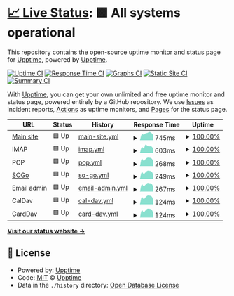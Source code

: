 # [📈 Live Status](https://status.ymoz.com): <!--live status--> **🟩 All systems operational**

This repository contains the open-source uptime monitor and status page for [Upptime](https://upptime.js.org), powered by [Upptime](https://github.com/upptime/upptime).

[![Uptime CI](https://github.com/Downly-Net/YMOZ/workflows/Uptime%20CI/badge.svg)](https://github.com/Downly-Net/YMOZ/actions?query=workflow%3A%22Uptime+CI%22)
[![Response Time CI](https://github.com/Downly-Net/YMOZ/workflows/Response%20Time%20CI/badge.svg)](https://github.com/Downly-Net/YMOZ/actions?query=workflow%3A%22Response+Time+CI%22)
[![Graphs CI](https://github.com/Downly-Net/YMOZ/workflows/Graphs%20CI/badge.svg)](https://github.com/Downly-Net/YMOZ/actions?query=workflow%3A%22Graphs+CI%22)
[![Static Site CI](https://github.com/Downly-Net/YMOZ/workflows/Static%20Site%20CI/badge.svg)](https://github.com/Downly-Net/YMOZ/actions?query=workflow%3A%22Static+Site+CI%22)
[![Summary CI](https://github.com/Downly-Net/YMOZ/workflows/Summary%20CI/badge.svg)](https://github.com/Downly-Net/YMOZ/actions?query=workflow%3A%22Summary+CI%22)

With [Upptime](https://upptime.js.org), you can get your own unlimited and free uptime monitor and status page, powered entirely by a GitHub repository. We use [Issues](https://github.com/upptime/upptime/issues) as incident reports, [Actions](https://github.com/Downly-Net/YMOZ/actions) as uptime monitors, and [Pages](https://status.ymoz.com) for the status page.

<!--start: status pages-->
<!-- This summary is generated by Upptime (https://github.com/upptime/upptime) -->
<!-- Do not edit this manually, your changes will be overwritten -->
<!-- prettier-ignore -->
| URL | Status | History | Response Time | Uptime |
| --- | ------ | ------- | ------------- | ------ |
| <img alt="" src="https://icons.duckduckgo.com/ip3/ymoz.com.ico" height="13"> [Main site](https://ymoz.com) | 🟩 Up | [main-site.yml](https://github.com/Downly-Net/YMOZ/commits/HEAD/history/main-site.yml) | <details><summary><img alt="Response time graph" src="./graphs/main-site/response-time-week.png" height="20"> 745ms</summary><br><a href="https://status.ymoz.com/history/main-site"><img alt="Response time 746" src="https://img.shields.io/endpoint?url=https%3A%2F%2Fraw.githubusercontent.com%2FDownly-Net%2FYMOZ%2FHEAD%2Fapi%2Fmain-site%2Fresponse-time.json"></a><br><a href="https://status.ymoz.com/history/main-site"><img alt="24-hour response time 676" src="https://img.shields.io/endpoint?url=https%3A%2F%2Fraw.githubusercontent.com%2FDownly-Net%2FYMOZ%2FHEAD%2Fapi%2Fmain-site%2Fresponse-time-day.json"></a><br><a href="https://status.ymoz.com/history/main-site"><img alt="7-day response time 745" src="https://img.shields.io/endpoint?url=https%3A%2F%2Fraw.githubusercontent.com%2FDownly-Net%2FYMOZ%2FHEAD%2Fapi%2Fmain-site%2Fresponse-time-week.json"></a><br><a href="https://status.ymoz.com/history/main-site"><img alt="30-day response time 728" src="https://img.shields.io/endpoint?url=https%3A%2F%2Fraw.githubusercontent.com%2FDownly-Net%2FYMOZ%2FHEAD%2Fapi%2Fmain-site%2Fresponse-time-month.json"></a><br><a href="https://status.ymoz.com/history/main-site"><img alt="1-year response time 746" src="https://img.shields.io/endpoint?url=https%3A%2F%2Fraw.githubusercontent.com%2FDownly-Net%2FYMOZ%2FHEAD%2Fapi%2Fmain-site%2Fresponse-time-year.json"></a></details> | <details><summary><a href="https://status.ymoz.com/history/main-site">100.00%</a></summary><a href="https://status.ymoz.com/history/main-site"><img alt="All-time uptime 100.00%" src="https://img.shields.io/endpoint?url=https%3A%2F%2Fraw.githubusercontent.com%2FDownly-Net%2FYMOZ%2FHEAD%2Fapi%2Fmain-site%2Fuptime.json"></a><br><a href="https://status.ymoz.com/history/main-site"><img alt="24-hour uptime 100.00%" src="https://img.shields.io/endpoint?url=https%3A%2F%2Fraw.githubusercontent.com%2FDownly-Net%2FYMOZ%2FHEAD%2Fapi%2Fmain-site%2Fuptime-day.json"></a><br><a href="https://status.ymoz.com/history/main-site"><img alt="7-day uptime 100.00%" src="https://img.shields.io/endpoint?url=https%3A%2F%2Fraw.githubusercontent.com%2FDownly-Net%2FYMOZ%2FHEAD%2Fapi%2Fmain-site%2Fuptime-week.json"></a><br><a href="https://status.ymoz.com/history/main-site"><img alt="30-day uptime 100.00%" src="https://img.shields.io/endpoint?url=https%3A%2F%2Fraw.githubusercontent.com%2FDownly-Net%2FYMOZ%2FHEAD%2Fapi%2Fmain-site%2Fuptime-month.json"></a><br><a href="https://status.ymoz.com/history/main-site"><img alt="1-year uptime 100.00%" src="https://img.shields.io/endpoint?url=https%3A%2F%2Fraw.githubusercontent.com%2FDownly-Net%2FYMOZ%2FHEAD%2Fapi%2Fmain-site%2Fuptime-year.json"></a></details>
| <img alt="" src="https://icons.duckduckgo.com/ip3/.ico" height="13"> IMAP | 🟩 Up | [imap.yml](https://github.com/Downly-Net/YMOZ/commits/HEAD/history/imap.yml) | <details><summary><img alt="Response time graph" src="./graphs/imap/response-time-week.png" height="20"> 603ms</summary><br><a href="https://status.ymoz.com/history/imap"><img alt="Response time 571" src="https://img.shields.io/endpoint?url=https%3A%2F%2Fraw.githubusercontent.com%2FDownly-Net%2FYMOZ%2FHEAD%2Fapi%2Fimap%2Fresponse-time.json"></a><br><a href="https://status.ymoz.com/history/imap"><img alt="24-hour response time 459" src="https://img.shields.io/endpoint?url=https%3A%2F%2Fraw.githubusercontent.com%2FDownly-Net%2FYMOZ%2FHEAD%2Fapi%2Fimap%2Fresponse-time-day.json"></a><br><a href="https://status.ymoz.com/history/imap"><img alt="7-day response time 603" src="https://img.shields.io/endpoint?url=https%3A%2F%2Fraw.githubusercontent.com%2FDownly-Net%2FYMOZ%2FHEAD%2Fapi%2Fimap%2Fresponse-time-week.json"></a><br><a href="https://status.ymoz.com/history/imap"><img alt="30-day response time 567" src="https://img.shields.io/endpoint?url=https%3A%2F%2Fraw.githubusercontent.com%2FDownly-Net%2FYMOZ%2FHEAD%2Fapi%2Fimap%2Fresponse-time-month.json"></a><br><a href="https://status.ymoz.com/history/imap"><img alt="1-year response time 571" src="https://img.shields.io/endpoint?url=https%3A%2F%2Fraw.githubusercontent.com%2FDownly-Net%2FYMOZ%2FHEAD%2Fapi%2Fimap%2Fresponse-time-year.json"></a></details> | <details><summary><a href="https://status.ymoz.com/history/imap">100.00%</a></summary><a href="https://status.ymoz.com/history/imap"><img alt="All-time uptime 99.98%" src="https://img.shields.io/endpoint?url=https%3A%2F%2Fraw.githubusercontent.com%2FDownly-Net%2FYMOZ%2FHEAD%2Fapi%2Fimap%2Fuptime.json"></a><br><a href="https://status.ymoz.com/history/imap"><img alt="24-hour uptime 100.00%" src="https://img.shields.io/endpoint?url=https%3A%2F%2Fraw.githubusercontent.com%2FDownly-Net%2FYMOZ%2FHEAD%2Fapi%2Fimap%2Fuptime-day.json"></a><br><a href="https://status.ymoz.com/history/imap"><img alt="7-day uptime 100.00%" src="https://img.shields.io/endpoint?url=https%3A%2F%2Fraw.githubusercontent.com%2FDownly-Net%2FYMOZ%2FHEAD%2Fapi%2Fimap%2Fuptime-week.json"></a><br><a href="https://status.ymoz.com/history/imap"><img alt="30-day uptime 99.95%" src="https://img.shields.io/endpoint?url=https%3A%2F%2Fraw.githubusercontent.com%2FDownly-Net%2FYMOZ%2FHEAD%2Fapi%2Fimap%2Fuptime-month.json"></a><br><a href="https://status.ymoz.com/history/imap"><img alt="1-year uptime 99.98%" src="https://img.shields.io/endpoint?url=https%3A%2F%2Fraw.githubusercontent.com%2FDownly-Net%2FYMOZ%2FHEAD%2Fapi%2Fimap%2Fuptime-year.json"></a></details>
| <img alt="" src="https://icons.duckduckgo.com/ip3/.ico" height="13"> POP | 🟩 Up | [pop.yml](https://github.com/Downly-Net/YMOZ/commits/HEAD/history/pop.yml) | <details><summary><img alt="Response time graph" src="./graphs/pop/response-time-week.png" height="20"> 268ms</summary><br><a href="https://status.ymoz.com/history/pop"><img alt="Response time 264" src="https://img.shields.io/endpoint?url=https%3A%2F%2Fraw.githubusercontent.com%2FDownly-Net%2FYMOZ%2FHEAD%2Fapi%2Fpop%2Fresponse-time.json"></a><br><a href="https://status.ymoz.com/history/pop"><img alt="24-hour response time 213" src="https://img.shields.io/endpoint?url=https%3A%2F%2Fraw.githubusercontent.com%2FDownly-Net%2FYMOZ%2FHEAD%2Fapi%2Fpop%2Fresponse-time-day.json"></a><br><a href="https://status.ymoz.com/history/pop"><img alt="7-day response time 268" src="https://img.shields.io/endpoint?url=https%3A%2F%2Fraw.githubusercontent.com%2FDownly-Net%2FYMOZ%2FHEAD%2Fapi%2Fpop%2Fresponse-time-week.json"></a><br><a href="https://status.ymoz.com/history/pop"><img alt="30-day response time 263" src="https://img.shields.io/endpoint?url=https%3A%2F%2Fraw.githubusercontent.com%2FDownly-Net%2FYMOZ%2FHEAD%2Fapi%2Fpop%2Fresponse-time-month.json"></a><br><a href="https://status.ymoz.com/history/pop"><img alt="1-year response time 264" src="https://img.shields.io/endpoint?url=https%3A%2F%2Fraw.githubusercontent.com%2FDownly-Net%2FYMOZ%2FHEAD%2Fapi%2Fpop%2Fresponse-time-year.json"></a></details> | <details><summary><a href="https://status.ymoz.com/history/pop">100.00%</a></summary><a href="https://status.ymoz.com/history/pop"><img alt="All-time uptime 99.98%" src="https://img.shields.io/endpoint?url=https%3A%2F%2Fraw.githubusercontent.com%2FDownly-Net%2FYMOZ%2FHEAD%2Fapi%2Fpop%2Fuptime.json"></a><br><a href="https://status.ymoz.com/history/pop"><img alt="24-hour uptime 100.00%" src="https://img.shields.io/endpoint?url=https%3A%2F%2Fraw.githubusercontent.com%2FDownly-Net%2FYMOZ%2FHEAD%2Fapi%2Fpop%2Fuptime-day.json"></a><br><a href="https://status.ymoz.com/history/pop"><img alt="7-day uptime 100.00%" src="https://img.shields.io/endpoint?url=https%3A%2F%2Fraw.githubusercontent.com%2FDownly-Net%2FYMOZ%2FHEAD%2Fapi%2Fpop%2Fuptime-week.json"></a><br><a href="https://status.ymoz.com/history/pop"><img alt="30-day uptime 99.95%" src="https://img.shields.io/endpoint?url=https%3A%2F%2Fraw.githubusercontent.com%2FDownly-Net%2FYMOZ%2FHEAD%2Fapi%2Fpop%2Fuptime-month.json"></a><br><a href="https://status.ymoz.com/history/pop"><img alt="1-year uptime 99.98%" src="https://img.shields.io/endpoint?url=https%3A%2F%2Fraw.githubusercontent.com%2FDownly-Net%2FYMOZ%2FHEAD%2Fapi%2Fpop%2Fuptime-year.json"></a></details>
| <img alt="" src="https://icons.duckduckgo.com/ip3/mail.ymoz.com.ico" height="13"> [SOGo](https://mail.ymoz.com/SOGo) | 🟩 Up | [so-go.yml](https://github.com/Downly-Net/YMOZ/commits/HEAD/history/so-go.yml) | <details><summary><img alt="Response time graph" src="./graphs/so-go/response-time-week.png" height="20"> 249ms</summary><br><a href="https://status.ymoz.com/history/so-go"><img alt="Response time 249" src="https://img.shields.io/endpoint?url=https%3A%2F%2Fraw.githubusercontent.com%2FDownly-Net%2FYMOZ%2FHEAD%2Fapi%2Fso-go%2Fresponse-time.json"></a><br><a href="https://status.ymoz.com/history/so-go"><img alt="24-hour response time 192" src="https://img.shields.io/endpoint?url=https%3A%2F%2Fraw.githubusercontent.com%2FDownly-Net%2FYMOZ%2FHEAD%2Fapi%2Fso-go%2Fresponse-time-day.json"></a><br><a href="https://status.ymoz.com/history/so-go"><img alt="7-day response time 249" src="https://img.shields.io/endpoint?url=https%3A%2F%2Fraw.githubusercontent.com%2FDownly-Net%2FYMOZ%2FHEAD%2Fapi%2Fso-go%2Fresponse-time-week.json"></a><br><a href="https://status.ymoz.com/history/so-go"><img alt="30-day response time 245" src="https://img.shields.io/endpoint?url=https%3A%2F%2Fraw.githubusercontent.com%2FDownly-Net%2FYMOZ%2FHEAD%2Fapi%2Fso-go%2Fresponse-time-month.json"></a><br><a href="https://status.ymoz.com/history/so-go"><img alt="1-year response time 249" src="https://img.shields.io/endpoint?url=https%3A%2F%2Fraw.githubusercontent.com%2FDownly-Net%2FYMOZ%2FHEAD%2Fapi%2Fso-go%2Fresponse-time-year.json"></a></details> | <details><summary><a href="https://status.ymoz.com/history/so-go">100.00%</a></summary><a href="https://status.ymoz.com/history/so-go"><img alt="All-time uptime 99.98%" src="https://img.shields.io/endpoint?url=https%3A%2F%2Fraw.githubusercontent.com%2FDownly-Net%2FYMOZ%2FHEAD%2Fapi%2Fso-go%2Fuptime.json"></a><br><a href="https://status.ymoz.com/history/so-go"><img alt="24-hour uptime 100.00%" src="https://img.shields.io/endpoint?url=https%3A%2F%2Fraw.githubusercontent.com%2FDownly-Net%2FYMOZ%2FHEAD%2Fapi%2Fso-go%2Fuptime-day.json"></a><br><a href="https://status.ymoz.com/history/so-go"><img alt="7-day uptime 100.00%" src="https://img.shields.io/endpoint?url=https%3A%2F%2Fraw.githubusercontent.com%2FDownly-Net%2FYMOZ%2FHEAD%2Fapi%2Fso-go%2Fuptime-week.json"></a><br><a href="https://status.ymoz.com/history/so-go"><img alt="30-day uptime 99.95%" src="https://img.shields.io/endpoint?url=https%3A%2F%2Fraw.githubusercontent.com%2FDownly-Net%2FYMOZ%2FHEAD%2Fapi%2Fso-go%2Fuptime-month.json"></a><br><a href="https://status.ymoz.com/history/so-go"><img alt="1-year uptime 99.98%" src="https://img.shields.io/endpoint?url=https%3A%2F%2Fraw.githubusercontent.com%2FDownly-Net%2FYMOZ%2FHEAD%2Fapi%2Fso-go%2Fuptime-year.json"></a></details>
| <img alt="" src="https://icons.duckduckgo.com/ip3/.ico" height="13"> Email admin | 🟩 Up | [email-admin.yml](https://github.com/Downly-Net/YMOZ/commits/HEAD/history/email-admin.yml) | <details><summary><img alt="Response time graph" src="./graphs/email-admin/response-time-week.png" height="20"> 267ms</summary><br><a href="https://status.ymoz.com/history/email-admin"><img alt="Response time 263" src="https://img.shields.io/endpoint?url=https%3A%2F%2Fraw.githubusercontent.com%2FDownly-Net%2FYMOZ%2FHEAD%2Fapi%2Femail-admin%2Fresponse-time.json"></a><br><a href="https://status.ymoz.com/history/email-admin"><img alt="24-hour response time 212" src="https://img.shields.io/endpoint?url=https%3A%2F%2Fraw.githubusercontent.com%2FDownly-Net%2FYMOZ%2FHEAD%2Fapi%2Femail-admin%2Fresponse-time-day.json"></a><br><a href="https://status.ymoz.com/history/email-admin"><img alt="7-day response time 267" src="https://img.shields.io/endpoint?url=https%3A%2F%2Fraw.githubusercontent.com%2FDownly-Net%2FYMOZ%2FHEAD%2Fapi%2Femail-admin%2Fresponse-time-week.json"></a><br><a href="https://status.ymoz.com/history/email-admin"><img alt="30-day response time 263" src="https://img.shields.io/endpoint?url=https%3A%2F%2Fraw.githubusercontent.com%2FDownly-Net%2FYMOZ%2FHEAD%2Fapi%2Femail-admin%2Fresponse-time-month.json"></a><br><a href="https://status.ymoz.com/history/email-admin"><img alt="1-year response time 263" src="https://img.shields.io/endpoint?url=https%3A%2F%2Fraw.githubusercontent.com%2FDownly-Net%2FYMOZ%2FHEAD%2Fapi%2Femail-admin%2Fresponse-time-year.json"></a></details> | <details><summary><a href="https://status.ymoz.com/history/email-admin">100.00%</a></summary><a href="https://status.ymoz.com/history/email-admin"><img alt="All-time uptime 99.98%" src="https://img.shields.io/endpoint?url=https%3A%2F%2Fraw.githubusercontent.com%2FDownly-Net%2FYMOZ%2FHEAD%2Fapi%2Femail-admin%2Fuptime.json"></a><br><a href="https://status.ymoz.com/history/email-admin"><img alt="24-hour uptime 100.00%" src="https://img.shields.io/endpoint?url=https%3A%2F%2Fraw.githubusercontent.com%2FDownly-Net%2FYMOZ%2FHEAD%2Fapi%2Femail-admin%2Fuptime-day.json"></a><br><a href="https://status.ymoz.com/history/email-admin"><img alt="7-day uptime 100.00%" src="https://img.shields.io/endpoint?url=https%3A%2F%2Fraw.githubusercontent.com%2FDownly-Net%2FYMOZ%2FHEAD%2Fapi%2Femail-admin%2Fuptime-week.json"></a><br><a href="https://status.ymoz.com/history/email-admin"><img alt="30-day uptime 99.96%" src="https://img.shields.io/endpoint?url=https%3A%2F%2Fraw.githubusercontent.com%2FDownly-Net%2FYMOZ%2FHEAD%2Fapi%2Femail-admin%2Fuptime-month.json"></a><br><a href="https://status.ymoz.com/history/email-admin"><img alt="1-year uptime 99.98%" src="https://img.shields.io/endpoint?url=https%3A%2F%2Fraw.githubusercontent.com%2FDownly-Net%2FYMOZ%2FHEAD%2Fapi%2Femail-admin%2Fuptime-year.json"></a></details>
| <img alt="" src="https://icons.duckduckgo.com/ip3/.ico" height="13"> CalDav | 🟩 Up | [cal-dav.yml](https://github.com/Downly-Net/YMOZ/commits/HEAD/history/cal-dav.yml) | <details><summary><img alt="Response time graph" src="./graphs/cal-dav/response-time-week.png" height="20"> 124ms</summary><br><a href="https://status.ymoz.com/history/cal-dav"><img alt="Response time 121" src="https://img.shields.io/endpoint?url=https%3A%2F%2Fraw.githubusercontent.com%2FDownly-Net%2FYMOZ%2FHEAD%2Fapi%2Fcal-dav%2Fresponse-time.json"></a><br><a href="https://status.ymoz.com/history/cal-dav"><img alt="24-hour response time 95" src="https://img.shields.io/endpoint?url=https%3A%2F%2Fraw.githubusercontent.com%2FDownly-Net%2FYMOZ%2FHEAD%2Fapi%2Fcal-dav%2Fresponse-time-day.json"></a><br><a href="https://status.ymoz.com/history/cal-dav"><img alt="7-day response time 124" src="https://img.shields.io/endpoint?url=https%3A%2F%2Fraw.githubusercontent.com%2FDownly-Net%2FYMOZ%2FHEAD%2Fapi%2Fcal-dav%2Fresponse-time-week.json"></a><br><a href="https://status.ymoz.com/history/cal-dav"><img alt="30-day response time 122" src="https://img.shields.io/endpoint?url=https%3A%2F%2Fraw.githubusercontent.com%2FDownly-Net%2FYMOZ%2FHEAD%2Fapi%2Fcal-dav%2Fresponse-time-month.json"></a><br><a href="https://status.ymoz.com/history/cal-dav"><img alt="1-year response time 121" src="https://img.shields.io/endpoint?url=https%3A%2F%2Fraw.githubusercontent.com%2FDownly-Net%2FYMOZ%2FHEAD%2Fapi%2Fcal-dav%2Fresponse-time-year.json"></a></details> | <details><summary><a href="https://status.ymoz.com/history/cal-dav">100.00%</a></summary><a href="https://status.ymoz.com/history/cal-dav"><img alt="All-time uptime 99.99%" src="https://img.shields.io/endpoint?url=https%3A%2F%2Fraw.githubusercontent.com%2FDownly-Net%2FYMOZ%2FHEAD%2Fapi%2Fcal-dav%2Fuptime.json"></a><br><a href="https://status.ymoz.com/history/cal-dav"><img alt="24-hour uptime 100.00%" src="https://img.shields.io/endpoint?url=https%3A%2F%2Fraw.githubusercontent.com%2FDownly-Net%2FYMOZ%2FHEAD%2Fapi%2Fcal-dav%2Fuptime-day.json"></a><br><a href="https://status.ymoz.com/history/cal-dav"><img alt="7-day uptime 100.00%" src="https://img.shields.io/endpoint?url=https%3A%2F%2Fraw.githubusercontent.com%2FDownly-Net%2FYMOZ%2FHEAD%2Fapi%2Fcal-dav%2Fuptime-week.json"></a><br><a href="https://status.ymoz.com/history/cal-dav"><img alt="30-day uptime 99.96%" src="https://img.shields.io/endpoint?url=https%3A%2F%2Fraw.githubusercontent.com%2FDownly-Net%2FYMOZ%2FHEAD%2Fapi%2Fcal-dav%2Fuptime-month.json"></a><br><a href="https://status.ymoz.com/history/cal-dav"><img alt="1-year uptime 99.99%" src="https://img.shields.io/endpoint?url=https%3A%2F%2Fraw.githubusercontent.com%2FDownly-Net%2FYMOZ%2FHEAD%2Fapi%2Fcal-dav%2Fuptime-year.json"></a></details>
| <img alt="" src="https://icons.duckduckgo.com/ip3/.ico" height="13"> CardDav | 🟩 Up | [card-dav.yml](https://github.com/Downly-Net/YMOZ/commits/HEAD/history/card-dav.yml) | <details><summary><img alt="Response time graph" src="./graphs/card-dav/response-time-week.png" height="20"> 124ms</summary><br><a href="https://status.ymoz.com/history/card-dav"><img alt="Response time 121" src="https://img.shields.io/endpoint?url=https%3A%2F%2Fraw.githubusercontent.com%2FDownly-Net%2FYMOZ%2FHEAD%2Fapi%2Fcard-dav%2Fresponse-time.json"></a><br><a href="https://status.ymoz.com/history/card-dav"><img alt="24-hour response time 95" src="https://img.shields.io/endpoint?url=https%3A%2F%2Fraw.githubusercontent.com%2FDownly-Net%2FYMOZ%2FHEAD%2Fapi%2Fcard-dav%2Fresponse-time-day.json"></a><br><a href="https://status.ymoz.com/history/card-dav"><img alt="7-day response time 124" src="https://img.shields.io/endpoint?url=https%3A%2F%2Fraw.githubusercontent.com%2FDownly-Net%2FYMOZ%2FHEAD%2Fapi%2Fcard-dav%2Fresponse-time-week.json"></a><br><a href="https://status.ymoz.com/history/card-dav"><img alt="30-day response time 122" src="https://img.shields.io/endpoint?url=https%3A%2F%2Fraw.githubusercontent.com%2FDownly-Net%2FYMOZ%2FHEAD%2Fapi%2Fcard-dav%2Fresponse-time-month.json"></a><br><a href="https://status.ymoz.com/history/card-dav"><img alt="1-year response time 121" src="https://img.shields.io/endpoint?url=https%3A%2F%2Fraw.githubusercontent.com%2FDownly-Net%2FYMOZ%2FHEAD%2Fapi%2Fcard-dav%2Fresponse-time-year.json"></a></details> | <details><summary><a href="https://status.ymoz.com/history/card-dav">100.00%</a></summary><a href="https://status.ymoz.com/history/card-dav"><img alt="All-time uptime 99.99%" src="https://img.shields.io/endpoint?url=https%3A%2F%2Fraw.githubusercontent.com%2FDownly-Net%2FYMOZ%2FHEAD%2Fapi%2Fcard-dav%2Fuptime.json"></a><br><a href="https://status.ymoz.com/history/card-dav"><img alt="24-hour uptime 100.00%" src="https://img.shields.io/endpoint?url=https%3A%2F%2Fraw.githubusercontent.com%2FDownly-Net%2FYMOZ%2FHEAD%2Fapi%2Fcard-dav%2Fuptime-day.json"></a><br><a href="https://status.ymoz.com/history/card-dav"><img alt="7-day uptime 100.00%" src="https://img.shields.io/endpoint?url=https%3A%2F%2Fraw.githubusercontent.com%2FDownly-Net%2FYMOZ%2FHEAD%2Fapi%2Fcard-dav%2Fuptime-week.json"></a><br><a href="https://status.ymoz.com/history/card-dav"><img alt="30-day uptime 99.96%" src="https://img.shields.io/endpoint?url=https%3A%2F%2Fraw.githubusercontent.com%2FDownly-Net%2FYMOZ%2FHEAD%2Fapi%2Fcard-dav%2Fuptime-month.json"></a><br><a href="https://status.ymoz.com/history/card-dav"><img alt="1-year uptime 99.99%" src="https://img.shields.io/endpoint?url=https%3A%2F%2Fraw.githubusercontent.com%2FDownly-Net%2FYMOZ%2FHEAD%2Fapi%2Fcard-dav%2Fuptime-year.json"></a></details>

<!--end: status pages-->

[**Visit our status website →**](https://status.ymoz.com)

## 📄 License

- Powered by: [Upptime](https://github.com/upptime/upptime)
- Code: [MIT](./LICENSE) © [Upptime](https://upptime.js.org)
- Data in the `./history` directory: [Open Database License](https://opendatacommons.org/licenses/odbl/1-0/)
